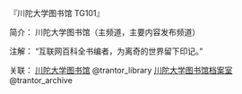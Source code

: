 『川陀大学图书馆 TG101』

简介：
川陀大学图书馆（主频道，主要内容发布频道）

注解：
“互联网百科全书编者，为离奇的世界留下印记。”

关联：
[川陀大学图书馆](https://t.me/trantor_library) @trantor_library
[川陀大学图书馆档案室](https://t.me/trantor_archive) @trantor_archive